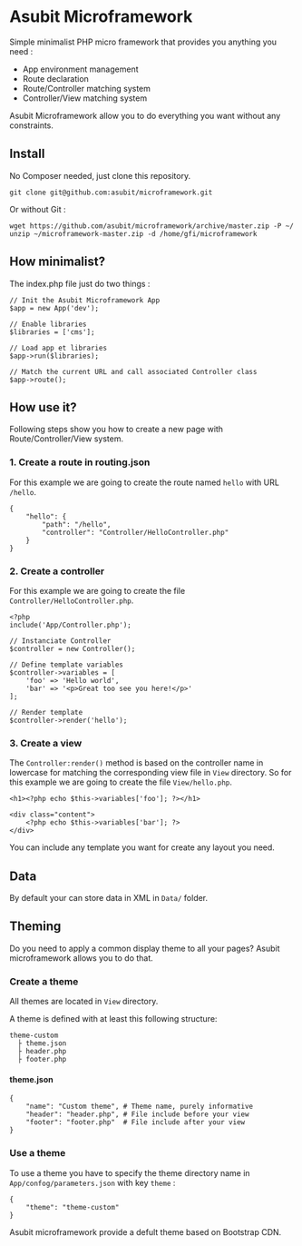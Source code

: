 # Asubit Microframework

Simple minimalist PHP micro framework that provides you anything you need :
- App environment management
- Route declaration
- Route/Controller matching system
- Controller/View matching system

Asubit Microframework allow you to do everything you want without any constraints.

## Install

No Composer needed, just clone this repository.
```
git clone git@github.com:asubit/microframework.git
```

Or without Git :
```
wget https://github.com/asubit/microframework/archive/master.zip -P ~/
unzip ~/microframework-master.zip -d /home/gfi/microframework
```

## How minimalist?

The index.php file just do two things : 
```
// Init the Asubit Microframework App
$app = new App('dev');

// Enable libraries
$libraries = ['cms'];

// Load app et libraries
$app->run($libraries);

// Match the current URL and call associated Controller class
$app->route();
```

## How use it?

Following steps show you how to create a new page with Route/Controller/View system.

### 1. Create a route in routing.json
For this example we are going to create the route named `hello` with URL `/hello`.
```
{
    "hello": {
        "path": "/hello",
        "controller": "Controller/HelloController.php"
    }
}
```

### 2. Create a controller
For this example we are going to create the file `Controller/HelloController.php`.
```
<?php
include('App/Controller.php');

// Instanciate Controller
$controller = new Controller();

// Define template variables
$controller->variables = [
    'foo' => 'Hello world',
    'bar' => '<p>Great too see you here!</p>'
];

// Render template
$controller->render('hello');
```

### 3. Create a view
The `Controller:render()` method is based on the controller name in lowercase for matching the corresponding view file in `View` directory.
So for this example we are going to create the file `View/hello.php`.
```
<h1><?php echo $this->variables['foo']; ?></h1>

<div class="content">
    <?php echo $this->variables['bar']; ?> 
</div>
```

You can include any template you want for create any layout you need.

## Data
By default your can store data in XML in `Data/` folder.

## Theming

Do you need to apply a common display theme to all your pages?
Asubit microframework allows you to do that.

### Create a theme

All themes are located in `View` directory.

A theme is defined with at least this following structure:
```
theme-custom
  ├ theme.json
  ├ header.php
  ├ footer.php
```

#### theme.json
```
{
    "name": "Custom theme", # Theme name, purely informative
    "header": "header.php", # File include before your view
    "footer": "footer.php"  # File include after your view
}
```

### Use a theme

To use a theme you have to specify the theme directory name in `App/confog/parameters.json` with key `theme` :
```
{
    "theme": "theme-custom"
}
```

Asubit microframework provide a defult theme based on Bootstrap CDN.
